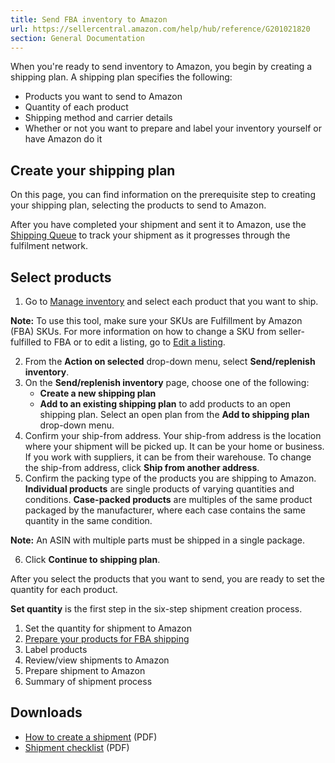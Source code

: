 ```yaml
---
title: Send FBA inventory to Amazon
url: https://sellercentral.amazon.com/help/hub/reference/G201021820
section: General Documentation
---
```


When you're ready to send inventory to Amazon, you begin by creating a
shipping plan. A shipping plan specifies the following:  
  
  * Products you want to send to Amazon
  * Quantity of each product
  * Shipping method and carrier details
  * Whether or not you want to prepare and label your inventory yourself or have Amazon do it

##  Create your shipping plan

On this page, you can find information on the prerequisite step to creating
your shipping plan, selecting the products to send to Amazon.

After you have completed your shipment and sent it to Amazon, use the
[Shipping Queue](/gp/fba/inbound-queue/index.html/ref=id_xx_cont_fbashipq) to
track your shipment as it progresses through the fulfilment network.

##  Select products

  

  1. Go to [Manage inventory](/hz/inventory) and select each product that you want to ship. 

**Note:** To use this tool, make sure your SKUs are Fulfillment by Amazon
(FBA) SKUs. For more information on how to change a SKU from seller-fulfilled
to FBA or to edit a listing, go to [Edit a listing](/gp/help/SGKAPSNT53G5B2P).

  2. From the **Action on selected** drop-down menu, select **Send/replenish inventory**. 
  3. On the **Send/replenish inventory** page, choose one of the following: 
     * **Create a new shipping plan**
     * **Add to an existing shipping plan** to add products to an open shipping plan. Select an open plan from the **Add to shipping plan** drop-down menu.
  4. Confirm your ship-from address. Your ship-from address is the location where your shipment will be picked up. It can be your home or business. If you work with suppliers, it can be from their warehouse. To change the ship-from address, click **Ship from another address**.
  5. Confirm the packing type of the products you are shipping to Amazon. **Individual products** are single products of varying quantities and conditions. **Case-packed products** are multiples of the same product packaged by the manufacturer, where each case contains the same quantity in the same condition.

**Note:** An ASIN with multiple parts must be shipped in a single package.

  6. Click **Continue to shipping plan**.

After you select the products that you want to send, you are ready to set the
quantity for each product.

**Set quantity** is the first step in the six-step shipment creation process.  

  1. Set the quantity for shipment to Amazon 
  2. [Prepare your products for FBA shipping](/gp/help/201021850)
  3. Label products 
  4. Review/view shipments to Amazon 
  5. Prepare shipment to Amazon 
  6. Summary of shipment process 

##  Downloads

  * [How to create a shipment](https://images-na.ssl-images-amazon.com/images/G/01/fba-help/QRG/FBA_Create_Shipment_en-US.pdf) (PDF)
  * [Shipment checklist](https://images-na.ssl-images-amazon.com/images/G/01/fba-help/QRG/FBA_Shipment_Checklist_en-US.pdf) (PDF)

##

